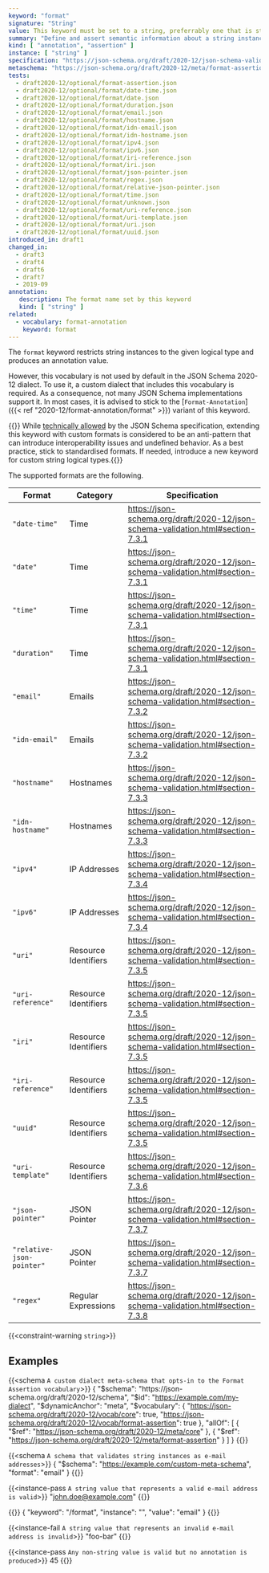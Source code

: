 ```yaml
---
keyword: "format"
signature: "String"
value: This keyword must be set to a string, preferrably one that is standardized by JSON Schema to ensure interoperability
summary: "Define and assert semantic information about a string instance."
kind: [ "annotation", "assertion" ]
instance: [ "string" ]
specification: "https://json-schema.org/draft/2020-12/json-schema-validation.html#section-7.2.2"
metaschema: "https://json-schema.org/draft/2020-12/meta/format-assertion"
tests:
  - draft2020-12/optional/format-assertion.json
  - draft2020-12/optional/format/date-time.json
  - draft2020-12/optional/format/date.json
  - draft2020-12/optional/format/duration.json
  - draft2020-12/optional/format/email.json
  - draft2020-12/optional/format/hostname.json
  - draft2020-12/optional/format/idn-email.json
  - draft2020-12/optional/format/idn-hostname.json
  - draft2020-12/optional/format/ipv4.json
  - draft2020-12/optional/format/ipv6.json
  - draft2020-12/optional/format/iri-reference.json
  - draft2020-12/optional/format/iri.json
  - draft2020-12/optional/format/json-pointer.json
  - draft2020-12/optional/format/regex.json
  - draft2020-12/optional/format/relative-json-pointer.json
  - draft2020-12/optional/format/time.json
  - draft2020-12/optional/format/unknown.json
  - draft2020-12/optional/format/uri-reference.json
  - draft2020-12/optional/format/uri-template.json
  - draft2020-12/optional/format/uri.json
  - draft2020-12/optional/format/uuid.json
introduced_in: draft1
changed_in:
  - draft3
  - draft4
  - draft6
  - draft7
  - 2019-09
annotation:
   description: The format name set by this keyword
   kind: [ "string" ]
related:
  - vocabulary: format-annotation
    keyword: format
---
```


The `format` keyword restricts string instances to the given logical type and
produces an annotation value.

However, this vocabulary is not used by default in the JSON Schema 2020-12
dialect. To use it, a custom dialect that includes this vocabulary is required.
As a consequence, not many JSON Schema implementations support it. In most
cases, it is advised to stick to the [`Format-Annotation`]({{< ref
"2020-12/format-annotation/format" >}}) variant of this keyword.

{{<best-practice>}} While [technically
allowed](https://json-schema.org/draft/2020-12/json-schema-validation#section-7.2.3)
by the JSON Schema specification, extending this keyword with custom formats is
considered to be an anti-pattern that can introduce interoperability issues and
undefined behavior. As a best practice, stick to standardised formats. If
needed, introduce a new keyword for custom string logical
types.{{</best-practice>}}

The supported formats are the following.

| Format                    | Category             | Specification |
|---------------------------|----------------------|---------------|
| `"date-time"`             | Time                 | https://json-schema.org/draft/2020-12/json-schema-validation.html#section-7.3.1 |
| `"date"`                  | Time                 | https://json-schema.org/draft/2020-12/json-schema-validation.html#section-7.3.1 |
| `"time"`                  | Time                 | https://json-schema.org/draft/2020-12/json-schema-validation.html#section-7.3.1 |
| `"duration"`              | Time                 | https://json-schema.org/draft/2020-12/json-schema-validation.html#section-7.3.1 |
| `"email"`                 | Emails               | https://json-schema.org/draft/2020-12/json-schema-validation.html#section-7.3.2 |
| `"idn-email"`             | Emails               | https://json-schema.org/draft/2020-12/json-schema-validation.html#section-7.3.2 |
| `"hostname"`              | Hostnames            | https://json-schema.org/draft/2020-12/json-schema-validation.html#section-7.3.3 |
| `"idn-hostname"`          | Hostnames            | https://json-schema.org/draft/2020-12/json-schema-validation.html#section-7.3.3 |
| `"ipv4"`                  | IP Addresses         | https://json-schema.org/draft/2020-12/json-schema-validation.html#section-7.3.4 |
| `"ipv6"`                  | IP Addresses         | https://json-schema.org/draft/2020-12/json-schema-validation.html#section-7.3.4 |
| `"uri"`                   | Resource Identifiers | https://json-schema.org/draft/2020-12/json-schema-validation.html#section-7.3.5 |
| `"uri-reference"`         | Resource Identifiers | https://json-schema.org/draft/2020-12/json-schema-validation.html#section-7.3.5 |
| `"iri"`                   | Resource Identifiers | https://json-schema.org/draft/2020-12/json-schema-validation.html#section-7.3.5 |
| `"iri-reference"`         | Resource Identifiers | https://json-schema.org/draft/2020-12/json-schema-validation.html#section-7.3.5 |
| `"uuid"`                  | Resource Identifiers | https://json-schema.org/draft/2020-12/json-schema-validation.html#section-7.3.5 |
| `"uri-template"`          | Resource Identifiers | https://json-schema.org/draft/2020-12/json-schema-validation.html#section-7.3.6 |
| `"json-pointer"`          | JSON Pointer         | https://json-schema.org/draft/2020-12/json-schema-validation.html#section-7.3.7 |
| `"relative-json-pointer"` | JSON Pointer         | https://json-schema.org/draft/2020-12/json-schema-validation.html#section-7.3.7 |
| `"regex"`                 | Regular Expressions  | https://json-schema.org/draft/2020-12/json-schema-validation.html#section-7.3.8 |

{{<constraint-warning `string`>}}

## Examples

{{<schema `A custom dialect meta-schema that opts-in to the Format Assertion vocabulary`>}}
{
  "$schema": "https://json-schema.org/draft/2020-12/schema",
  "$id": "https://example.com/my-dialect",
  "$dynamicAnchor": "meta",
  "$vocabulary": {
    "https://json-schema.org/draft/2020-12/vocab/core": true,
    "https://json-schema.org/draft/2020-12/vocab/format-assertion": true
  },
  "allOf": [
    { "$ref": "https://json-schema.org/draft/2020-12/meta/core" },
    { "$ref": "https://json-schema.org/draft/2020-12/meta/format-assertion" }
  ]
}
{{</schema>}}

{{<schema `A schema that validates string instances as e-mail addresses`>}}
{
  "$schema": "https://example.com/custom-meta-schema",
  "format": "email"
}
{{</schema>}}

{{<instance-pass `A string value that represents a valid e-mail address is valid`>}}
"john.doe@example.com"
{{</instance-pass>}}

{{<instance-annotation>}}
{ "keyword": "/format", "instance": "", "value": "email" }
{{</instance-annotation>}}

{{<instance-fail `A string value that represents an invalid e-mail address is invalid`>}}
"foo-bar"
{{</instance-fail>}}

{{<instance-pass `Any non-string value is valid but no annotation is produced`>}}
45
{{</instance-pass>}}
